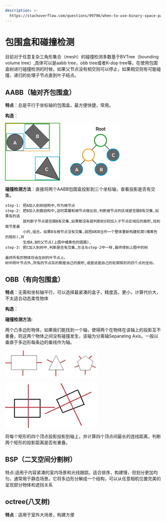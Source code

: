 ```yaml
---
description: >-
  https://stackoverflow.com/questions/99796/when-to-use-binary-space-partitioning-quadtree-octree
---
```


# 包围盒和碰撞检测

目前对于任意复杂三角形集合（mesh）的碰撞检测多数基于BVTree（bounding volume tree）,具体可以是aabb tree，obb tree或者K-dop tree等。在使用包围盒树进行碰撞检测的时候，如果父节点没有相交则可以停止，如果相交则有可能碰撞，递归的处理子节点直到叶子结点。

## AABB（轴对齐包围盒）

**特点**：总是平行于坐标轴的包围盒。最方便快捷，常用。

**构造**：

![](../.gitbook/assets/image%20%285%29.png)

**碰撞检测方法**：直接将两个AABB包围盒投影到三个坐标轴，查看投影是否有交集。

```text
step-1: 把A加入到树结构中,作为根节点
step-2: 把B加入到数结构中,这时需要和根节点做比较,判断根节点的区域是否跟B有交集,如果有的话
        就判断子节点是否跟B有交集,如果都没有就判断B分别加入子节点区域后的面积,找到面节差最
        小的,组合。如果B与根节点没有交集,就把A和B当作一个整体重新构建轮廓(橘黄色的矩形),并
        生成A,B的父节点(上图中橘黄色的圆圈),
step-3: 把C加入到树中,判断是否有交集,方法与step-2中一样,最终得到上图中的树

最终所有的物体将会在树的叶节点上。
树中除叶节点外,所有的节点存的都是自己的面积,或是说是自己的轮廓矩形的四个点的坐标。
```

## OBB（有向包围盒）

**特点**：无需和坐标轴平行，可以选择最紧凑的盒子，精度高，更小，计算代价大，不太适合动态柔性物体

**构造**：

**碰撞检测方法:**

两个凸多边形物体，如果我们能找到一个轴，使得两个在物体在该轴上的投影互不重叠，则这两个物体之间没有碰撞发生，该轴为分离轴Separating Axis。一般以垂直于多边形每条边的垂线作为轴。

![](../.gitbook/assets/image%20%2820%29.png)

![](../.gitbook/assets/image%20%2830%29.png)

将每个矩形的四个顶点投影投影到轴上，并计算四个顶点间最长的连线距离，判断两个矩形的投影距离是否有重叠。

## BSP（二叉空间分割树）

特点:适用于内容紧凑的室内场景和光线跟踪。适合排序，构建慢，但划分更加均匀，通常用于静态场景。它将多边形分解成一个结构，可以从任意相机位置完美的呈现部分物体和遮挡关系

## octree\(八叉树\)

**特点**：适用于室外大场景，构建方便

